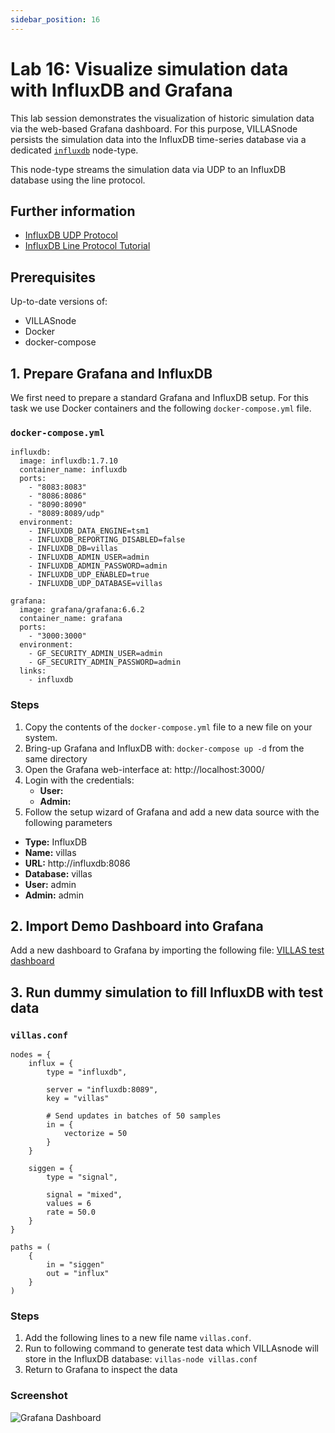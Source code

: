 ```yaml
---
sidebar_position: 16
---
```


# Lab 16: Visualize simulation data with InfluxDB and Grafana

This lab session demonstrates the visualization of historic simulation data via the web-based Grafana dashboard.
For this purpose, VILLASnode persists the simulation data into the InfluxDB time-series database via a dedicated [`influxdb`](../nodes/influxdb.md) node-type.

This node-type streams the simulation data via UDP to an InfluxDB database using the line protocol.

## Further information

- [InfluxDB UDP Protocol](https://docs.influxdata.com/influxdb/v1.7/supported_protocols/udp/)
- [InfluxDB Line Protocol Tutorial](https://docs.influxdata.com/influxdb/v1.7/write_protocols/line_protocol_tutorial/)

## Prerequisites

Up-to-date versions of:

- VILLASnode
- Docker
- docker-compose

## 1. Prepare Grafana and InfluxDB

We first need to prepare a standard Grafana and InfluxDB setup.
For this task we use Docker containers and the following `docker-compose.yml` file.

### `docker-compose.yml`

``` url="examples/node/grafana-influxdb/docker-compose.yml" title="examples/node/grafana-influxdb/docker-compose.yml"
influxdb:
  image: influxdb:1.7.10
  container_name: influxdb
  ports:
    - "8083:8083"
    - "8086:8086"
    - "8090:8090"
    - "8089:8089/udp"
  environment:
    - INFLUXDB_DATA_ENGINE=tsm1
    - INFLUXDB_REPORTING_DISABLED=false
    - INFLUXDB_DB=villas
    - INFLUXDB_ADMIN_USER=admin
    - INFLUXDB_ADMIN_PASSWORD=admin
    - INFLUXDB_UDP_ENABLED=true
    - INFLUXDB_UDP_DATABASE=villas

grafana:
  image: grafana/grafana:6.6.2
  container_name: grafana
  ports:
    - "3000:3000"
  environment:
    - GF_SECURITY_ADMIN_USER=admin
    - GF_SECURITY_ADMIN_PASSWORD=admin
  links:
    - influxdb
```

### Steps

1. Copy the contents of the `docker-compose.yml` file to a new file on your system.
2. Bring-up Grafana and InfluxDB with: `docker-compose up -d` from the same directory
3. Open the Grafana web-interface at: http://localhost:3000/
4. Login with the credentials:
   - **User:**
   - **Admin:**
5. Follow the setup wizard of Grafana and add a new data source with the following parameters
  - **Type:** InfluxDB
  - **Name:** villas
  - **URL:** http://influxdb:8086
  - **Database:** villas
  - **User:** admin
  - **Admin:** admin

## 2. Import Demo Dashboard into Grafana

Add a new dashboard to Grafana by importing the following file: [VILLAS test dashboard](https://github.com/VILLASframework/documentation/blob/master/examples/node/grafana-influxdb/dashboard.json)

## 3. Run dummy simulation to fill InfluxDB with test data

### `villas.conf`

``` url="examples/node/grafana-influxdb/villas.conf" title="examples/node/grafana-influxdb/villas.conf"
nodes = {
	influx = {
		type = "influxdb",

		server = "influxdb:8089",
		key = "villas"

		# Send updates in batches of 50 samples
		in = {
			vectorize = 50
		}
	}

	siggen = {
		type = "signal",

		signal = "mixed",
		values = 6
		rate = 50.0
	}
}

paths = (
	{
		in = "siggen"
		out = "influx"
	}
)
```

### Steps

1. Add the following lines to a new file name `villas.conf`.
2. Run to following command to generate test data which VILLAsnode will store in the InfluxDB database: `villas-node villas.conf`
3. Return to Grafana to inspect the data

### Screenshot

![Grafana Dashboard](/img/screenshots/grafana.png)

